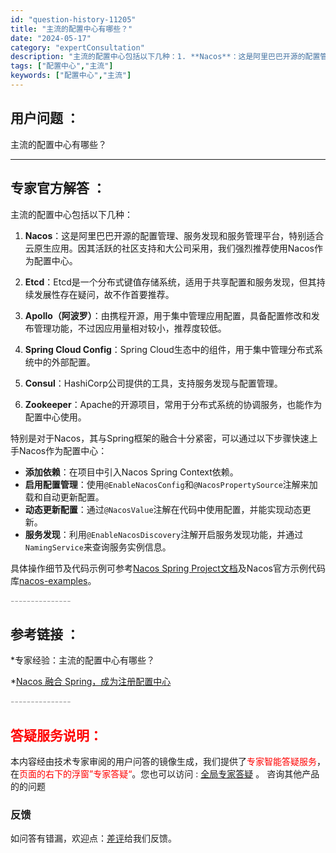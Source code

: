 ```yaml
---
id: "question-history-11205"
title: "主流的配置中心有哪些？"
date: "2024-05-17"
category: "expertConsultation"
description: "主流的配置中心包括以下几种：1. **Nacos**：这是阿里巴巴开源的配置管理、服务发现和服务管理平台，特别适合云原生应用。因其活跃的社区支持和大公司采用，我们强烈推荐使用Nacos作为配置中心。2. **Etcd**：Etcd是一个分布式键值存储系统，适用于共享配置和服务发现，但其持续发展性存在"
tags: ["配置中心","主流"]
keywords: ["配置中心","主流"]
---
```


## 用户问题 ： 
 主流的配置中心有哪些？  

---------------
## 专家官方解答 ：

主流的配置中心包括以下几种：

1. **Nacos**：这是阿里巴巴开源的配置管理、服务发现和服务管理平台，特别适合云原生应用。因其活跃的社区支持和大公司采用，我们强烈推荐使用Nacos作为配置中心。

2. **Etcd**：Etcd是一个分布式键值存储系统，适用于共享配置和服务发现，但其持续发展性存在疑问，故不作首要推荐。

3. **Apollo（阿波罗）**：由携程开源，用于集中管理应用配置，具备配置修改和发布管理功能，不过因应用量相对较小，推荐度较低。

4. **Spring Cloud Config**：Spring Cloud生态中的组件，用于集中管理分布式系统中的外部配置。

5. **Consul**：HashiCorp公司提供的工具，支持服务发现与配置管理。

6. **Zookeeper**：Apache的开源项目，常用于分布式系统的协调服务，也能作为配置中心使用。

特别是对于Nacos，其与Spring框架的融合十分紧密，可以通过以下步骤快速上手Nacos作为配置中心：

- **添加依赖**：在项目中引入Nacos Spring Context依赖。
- **启用配置管理**：使用`@EnableNacosConfig`和`@NacosPropertySource`注解来加载和自动更新配置。
- **动态更新配置**：通过`@NacosValue`注解在代码中使用配置，并能实现动态更新。
- **服务发现**：利用`@EnableNacosDiscovery`注解开启服务发现功能，并通过`NamingService`来查询服务实例信息。

具体操作细节及代码示例可参考[Nacos Spring Project文档](https://github.com/nacos-group/nacos-spring-project/wiki/Nacos-Spring-Project-0.3.1-%E6%96%B0%E5%8A%9F%E8%83%BD%E4%BD%BF%E7%94%A8%E6%89%8B%E5%86%8C)及Nacos官方示例代码库[nacos-examples](https://github.com/nacos-group/nacos-examples)。


<font color="#949494">---------------</font> 


## 参考链接 ：

*专家经验：主流的配置中心有哪些？ 
 
 *[Nacos 融合 Spring，成为注册配置中心](https://nacos.io/docs/latest/ecology/use-nacos-with-spring)


 <font color="#949494">---------------</font> 
 


## <font color="#FF0000">答疑服务说明：</font> 

本内容经由技术专家审阅的用户问答的镜像生成，我们提供了<font color="#FF0000">专家智能答疑服务</font>，在<font color="#FF0000">页面的右下的浮窗”专家答疑“</font>。您也可以访问 : [全局专家答疑](https://answer.opensource.alibaba.com/docs/intro) 。 咨询其他产品的的问题

### 反馈
如问答有错漏，欢迎点：[差评](https://ai.nacos.io/user/feedbackByEnhancerGradePOJOID?enhancerGradePOJOId=13744)给我们反馈。
